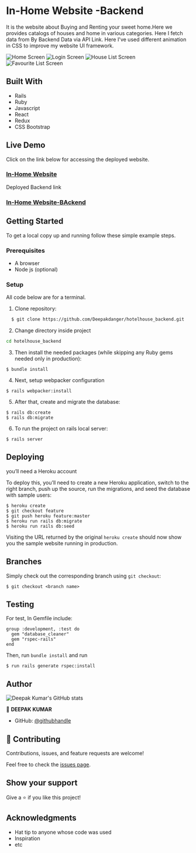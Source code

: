 
# In-Home Website -Backend
It is the website about Buying and Renting your sweet home.Here we provides catalogs of houses and home in various categories. Here I fetch data from By Backend Data via API Link.
Here I've used different animation in CSS to improve my website UI framework.


 ![Home Screen](src/assets/imgscreen/screen1.PNG)
 ![Login Screen](src/assets/imgscreen/screen2.PNG)
 ![House List Screen](src/assets/imgscreen/screen3.PNG)
 ![Favourite List Screen](src/assets/imgscreen/screen4.PNG)

## Built With
- Rails
- Ruby
- Javascript
- React
- Redux
- CSS Bootstrap

## Live Demo

Click on the link below for accessing the deployed website.
### [In-Home Website](https://thirsty-wescoff-f34d62.netlify.app/)</p>

Deployed Backend link

### [In-Home Website-BAckend ](https://floating-harbor-48342.herokuapp.com/)</p>

## Getting Started

To get a local copy up and running follow these simple example steps.

### Prerequisites
- A browser
- Node js (optional)

### Setup

All code below are for a terminal.

1. Clone repository: 
```sh
  $ git clone https://github.com/Deepakdanger/hotelhouse_backend.git
```
2. Change directory inside project
```sh
cd hotelhouse_backend
```
3. Then install the needed packages (while skipping any Ruby gems needed only in production):

```
$ bundle install
```

4. Next, setup webpacker configuration

```
$ rails webpacker:install
```

5. After that, create and migrate the database:

```
$ rails db:create
$ rails db:migrate
```

6. To run the project on rails local server:

```
$ rails server
```
## Deploying

you’ll need a Heroku account

To deploy this, you’ll need to create a new Heroku application, switch to the right branch, push up the source, run the migrations, and seed the database with sample users:

```
$ heroku create
$ git checkout feature
$ git push heroku feature:master
$ heroku run rails db:migrate
$ heroku run rails db:seed
```

Visiting the URL returned by the original `heroku create` should now show you the sample website running in production. 

## Branches

Simply check out the corresponding branch using `git checkout`:

```
$ git checkout <branch name>
```
## Testing

For test, In Gemfile include:

```
group :development, :test do
  gem "database_cleaner"
  gem "rspec-rails"
end
```
Then, run `bundle install` and run
```
$ run rails generate rspec:install
```
## Author

![Deepak Kumar's GitHub stats](https://github-readme-stats.vercel.app/api?username=Deepakdanger&count_private=true&theme=dark&show_icons=true)

👤 **DEEPAK KUMAR**
- GitHub: [@githubhandle](https://github.com/Deepakdanger)

## 🤝 Contributing

Contributions, issues, and feature requests are welcome!

Feel free to check the [issues page](https://github.com/Deepakdanger/hotelhouse_backend/issuess).

## Show your support

Give a ⭐️ if you like this project!

## Acknowledgments

- Hat tip to anyone whose code was used
- Inspiration
- etc


